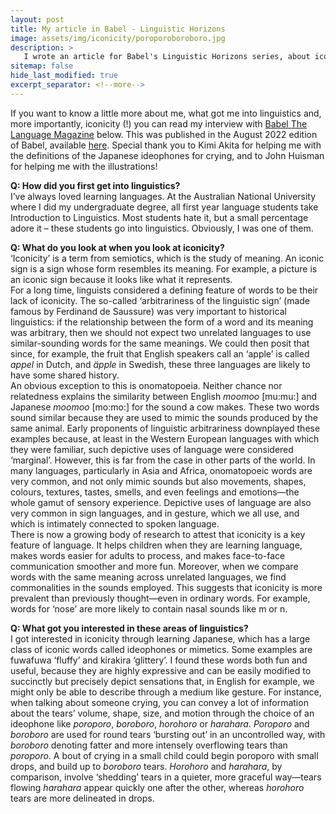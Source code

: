```yaml
---
layout: post
title: My article in Babel - Linguistic Horizons
image: assets/img/iconicity/poroporoboroboro.jpg
description: >
   I wrote an article for Babel's Linguistic Horizons series, about iconicity in language change. Check it out!
sitemap: false
hide_last_modified: true
excerpt_separator: <!--more-->
---
```


If you want to know a little more about me, what got me into linguistics and, more importantly, iconicity (!) you can read my interview with [Babel The Language Magazine](https://babelzine.co.uk/) below. This was published in the August 2022 edition of Babel, available [here](https://cloud.3dissue.com/18743/41457/106040/issue40/index.html?page=40). Special thank you to Kimi Akita for helping me with the definitions of the Japanese ideophones for crying, and to John Huisman for helping me with the illustrations!

**Q: How did you first get into linguistics?**  
I’ve always loved learning languages. At the Australian National University where I did my undergraduate degree, all first year language students take Introduction to Linguistics. Most students hate it, but a small percentage adore it – these students go into linguistics. Obviously, I was one of them.

**Q: What do you look at when you look at iconicity?**  
‘Iconicity’ is a term from semiotics, which is the study of meaning. An iconic sign is a sign whose form resembles its meaning. For example, a picture is an iconic sign because it looks like what it represents.   
For a long time, linguists considered a defining feature of words to be their lack of iconicity. The so-called ‘arbitrariness of the linguistic sign’ (made famous by Ferdinand de Saussure) was very important to historical linguistics: if the relationship between the form of a word and its meaning was arbitrary, then we should not expect two unrelated languages to use similar-sounding words for the same meanings. We could then posit that since, for example, the fruit that English speakers call an ‘apple’ is called _appel_ in Dutch, and _äpple_ in Swedish, these three languages are likely to have some shared history.   
An obvious exception to this is onomatopoeia. Neither chance nor relatedness explains the similarity between English _moomoo_ [mu:mu:] and Japanese _moomoo_ [mo:mo:] for the sound a cow makes. These two words sound similar because they are used to mimic the sounds produced by the same animal. Early proponents of linguistic arbitrariness downplayed these examples because, at least in the Western European languages with which they were familiar, such depictive uses of language were considered ‘marginal’. However, this is far from the case in other parts of the world. In many languages, particularly in Asia and Africa, onomatopoeic words are very common, and not only mimic sounds but also movements, shapes, colours, textures, tastes, smells, and even feelings and emotions—the whole gamut of sensory experience. Depictive uses of language are also very common in sign languages, and in gesture, which we all use, and which is intimately connected to spoken language.    
There is now a growing body of research to attest that iconicity is a key feature of language. It helps children when they are learning language, makes words easier for adults to process, and makes face-to-face communication smoother and more fun. Moreover, when we compare words with the same meaning across unrelated languages, we find commonalities in the sounds employed. This suggests that iconicity is more prevalent than previously thought—even in ordinary words. For example, words for ‘nose’ are more likely to contain nasal sounds like m or n.    

**Q: What got you interested in these areas of linguistics?**  
I got interested in iconicity through learning Japanese, which has a large class of iconic words called ideophones or mimetics. Some examples are fuwafuwa ‘fluffy’ and kirakira ‘glittery’. I found these words both fun and useful, because they are highly expressive and can be easily modified to succinctly but precisely depict sensations that, in English for example, we might only be able to describe through a medium like gesture. For instance, when talking about someone crying, you can convey a lot of information about the tears’ volume, shape, size, and motion through the choice of an ideophone like _poroporo_, _boroboro_, _horohoro_ or _harahara_. _Poroporo_ and _boroboro_ are used for round tears ‘bursting out’ in an uncontrolled way, with _boroboro_ denoting fatter and more intensely overflowing tears than _poroporo_. A bout of crying in a small child could begin poroporo with small drops, and build up to _boroboro_ tears. _Horohoro_ and _harahara_, by comparison, involve ‘shedding’ tears in a quieter, more graceful way—tears flowing _harahara_ appear quickly one after the other, whereas _horohoro_ tears are more delineated in drops.  

